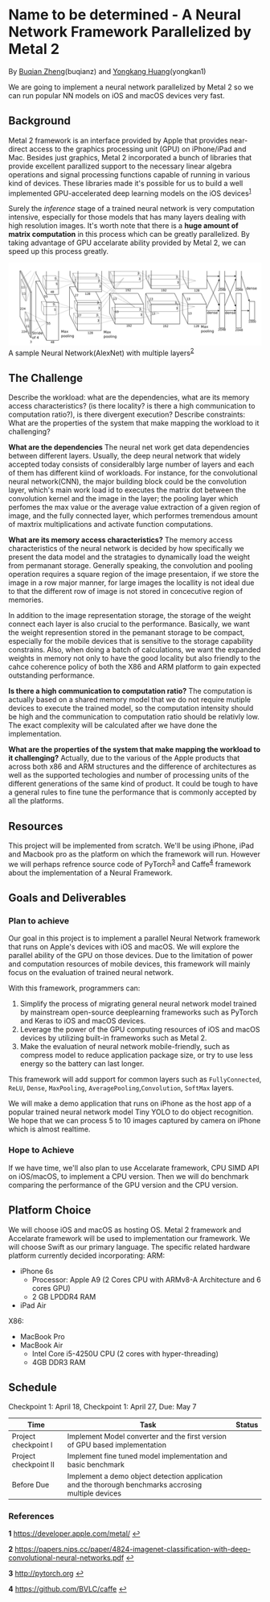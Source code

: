 # Name to be determined - A Neural Network Framework Parallelized by Metal 2

By [Buqian Zheng](https://github.com/zhengbuqian)(buqianz) and [Yongkang Huang](https://github.com/MrDwZ)(yongkan1)

We are going to implement a neural network parallelized by Metal 2 so we can run popular NN models on iOS and macOS devices very fast.

## Background

Metal 2 framework is an interface provided by Apple that provides near-direct access to the graphics processing unit (GPU) on iPhone/iPad and Mac. Besides just graphics, Metal 2 incorporated a bunch of libraries that provide excellent parallized support to the necessary linear algebra operations and signal processing functions capable of running in various kind of devices. These libraries made it's possible for us to build a well implemented GPU-accelerated deep learning models on the iOS devices<sup id="a1">[1](#f1)</sup> 

Surely the _inference_ stage of a trained neural network is very computation intensive, especially for those models that has many layers dealing with high resolution images.  It's worth note that there is a **huge amount of matrix computation** in this process which can be greatly parallelized. By taking advantage of GPU accelarate ability provided by Metal 2, we can speed up this process greatly.

![](img/alexnet.png)
A sample Neural Network(AlexNet) with multiple layers<sup id="a2">[2](#f2)</sup>

## The Challenge

Describe the workload: what are the dependencies, what are its memory access characteristics? (is there locality? is there a high communication to computation ratio?), is there divergent execution?
Describe constraints: What are the properties of the system that make mapping the workload to it challenging?

**What are the dependencies**
The neural net work get data dependencies between different layers. Usually, the deep neural network that widely accepted today consists of consideralbly large number of layers and each of them has different kiind of workloads. For instance, for the convolutional neural network(CNN), the major building block could be the convolution layer, which's main work load id to executes the matrix dot between the convolution kernel and the image in the layer; the pooling layer which perfomes the max value or the average value extraction of a given region of image, and the fully connected layer, which performes tremendous amount of maxtrix multiplications and activate function computations.

**What are its memory access characteristics?**
The memory access characteristics of the neural network is decided by how specifically we present the data model and the stratagies to dynamically load the weight from permanant storage. Generally speaking, the convolution and pooling operation requires a square region of the image presentaion, if we store the image in a row major manner, for large images the locallity is not ideal due to that the different row of image is not stored in concecutive region of memories.

In addition to the image representation storage, the storage of the weight connect each layer is also crucial to the performance. Basically, we want the weight represention stored in the pemanant storage to be compact, especially for the mobile devices that is sensitive to the storage capability constrains. Also, when doing a batch of calculations, we want the expanded weights in memory not only to have the good locality but also friendly to the cahce coherence policy of both the X86 and ARM platform to gain expected outstanding  performance.

**Is there a high communication to computation ratio?**
The computation is actually based on a shared memory model that we do not require mutiple devices to execute the trained model, so the computation intensity should be high and the communication to computation ratio should be relativly low. The exact complexity will be calculated after we have done the implementation.

**What are the properties of the system that make mapping the workload to it challenging?**
Actually, due to the various of the Apple products that across both x86 and ARM structures and the difference of architectures as well as the supported techologies and number of processing units of the different generations of the same kind of product. It could be tough to have a general rules to fine tune the performance that is commonly accepted by all the platforms.

## Resources
This project will be implemented from scratch. We'll be using iPhone, iPad and Macbook pro as the platform on which the framework will run. However we will perhaps refrence source code of PyTorch<sup id="a3">[3](#f3)</sup> and Caffe<sup id="a4">[4](#f4)</sup> framework about the implementation of a Neural Framework.

## Goals and Deliverables

### Plan to achieve

Our goal in this project is to implement a parallel Neural Network framework that runs on Apple's devices with iOS and macOS. We will explore the parallel ability of the GPU on those devices. Due to the limitation of power and computation resources of mobile devices, this framework will mainly focus on the evaluation of trained neural network.

With this framework, programmers can:

1. Simplify the process of migrating general neural network model trained by mainstream open-source deeplearning frameworks such as PyTorch and Keras to iOS and macOS devices.
2. Leverage the power of the GPU computing resources of iOS and macOS devices by utilizing built-in frameworks such as Metal 2.
3. Make the evaluation of neural network mobile-friendly, such as compress model to reduce application package size, or try to use less energy so the battery can last longer.

This framework will add support for common layers such as `FullyConnected`, `ReLU`, `Dense`, `MaxPooling`, `AveragePooling`,`Convolution`, `SoftMax` layers.

We will make a demo application that runs on iPhone as the host app of a popular trained neural network model Tiny YOLO to do object recognition. We hope that we can process 5 to 10 images captured by camera on iPhone which is almost realtime.

### Hope to Achieve

If we have time, we'll also plan to use Accelarate framework, CPU SIMD API on iOS/macOS, to implement a CPU version. Then we will do benchmark comparing the performance of the GPU version and the CPU version.

## Platform Choice

We will choose iOS and macOS as hosting OS. Metal 2 framework and Accelarate framework will be used to implementation our framework. We will choose Swift as our primary language. The specific related hardware platform currently decided incorporating:
ARM:
* iPhone 6s
  * Processor: Apple A9 (2 Cores CPU with ARMv8-A Architecture and 6 cores GPU)
  * 2 GB LPDDR4 RAM
* iPad Air

X86:
* MacBook Pro
* MacBook Air
  * Intel Core i5-4250U CPU (2 cores with hyper-threading)
  * 4GB DDR3 RAM

## Schedule

Checkpoint 1: April 18, Checkpoint 1: April 27, Due: May 7

|Time|Task|Status|
|---|---|---|
|Project checkpoint I|Implement Model converter and the first version of GPU based implementation ||
|Project checkpoint II|Implement fine tuned model implementation and basic benchmark||
|Before Due|Implement a demo object detection application and the thorough benchmarks accrosing multiple devices ||

### References

<b id="f1">1</b> https://developer.apple.com/metal/ [↩](#a1)

<b id="f2">2</b> https://papers.nips.cc/paper/4824-imagenet-classification-with-deep-convolutional-neural-networks.pdf [↩](#a2)

<b id="f3">3</b> http://pytorch.org [↩](#a3)

<b id="f4">4</b> https://github.com/BVLC/caffe [↩](#a4)


